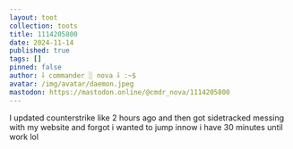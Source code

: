 ```yaml
---
layout: toot
collection: toots
title: 1114205800
date: 2024-11-14
published: true
tags: []
pinned: false
author: ⸸ commander ░ nova ⸸ :~$
avatar: /img/avatar/daemon.jpeg
mastodon: https://mastodon.online/@cmdr_nova/1114205800
---
```


I updated counterstrike like 2 hours ago and then got sidetracked messing with my website and forgot i wanted to jump innow i have 30 minutes until work lol
